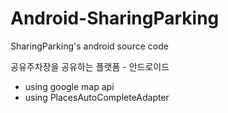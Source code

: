 # Android-SharingParking
SharingParking's android source code

공유주차장을 공유하는 플랫폼 - 안드로이드


- using google map api
- using PlacesAutoCompleteAdapter
